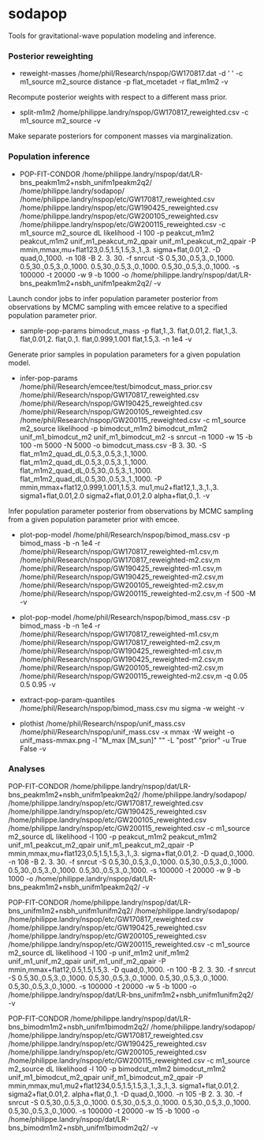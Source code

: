 # sodapop
Tools for gravitational-wave population modeling and inference.

### Posterior reweighting

* reweight-masses /home/phil/Research/nspop/GW170817.dat -d ' ' -c m1_source m2_source distance -p flat_mcetadet -r flat_m1m2 -v

Recompute posterior weights with respect to a different mass prior.

* split-m1m2 /home/philippe.landry/nspop/GW170817_reweighted.csv -c m1_source m2_source -v

Make separate posteriors for component masses via marginalization.

### Population inference

* POP-FIT-CONDOR /home/philippe.landry/nspop/dat/LR-bns_peakm1m2+nsbh_unifm1peakm2q2/ /home/philippe.landry/sodapop/ /home/philippe.landry/nspop/etc/GW170817_reweighted.csv /home/philippe.landry/nspop/etc/GW190425_reweighted.csv /home/philippe.landry/nspop/etc/GW200105_reweighted.csv /home/philippe.landry/nspop/etc/GW200115_reweighted.csv -c m1_source m2_source dL likelihood -l 100 -p peakcut_m1m2 peakcut_m1m2 unif_m1_peakcut_m2_qpair unif_m1_peakcut_m2_qpair -P mmin,mmax,mu+flat123,0.5,1.5,1.5,3.,1.,3. sigma+flat,0.01,2. -D quad,0.,1000. -n 108 -B 2. 3. 30. -f snrcut -S 0.5,30.,0.5,3.,0.,1000. 0.5,30.,0.5,3.,0.,1000. 0.5,30.,0.5,3.,0.,1000. 0.5,30.,0.5,3.,0.,1000. -s 100000 -t 20000 -w 9 -b 1000 -o /home/philippe.landry/nspop/dat/LR-bns_peakm1m2+nsbh_unifm1peakm2q2/ -v

Launch condor jobs to infer population parameter posterior from observations by MCMC sampling with emcee relative to a specified population parameter prior.

* sample-pop-params bimodcut_mass -p flat,1.,3. flat,0.01,2. flat,1.,3. flat,0.01,2. flat,0.,1. flat,0.999,1.001 flat,1.5,3. -n 1e4 -v

Generate prior samples in population parameters for a given population model.

* infer-pop-params /home/phil/Research/emcee/test/bimodcut_mass_prior.csv /home/phil/Research/nspop/GW170817_reweighted.csv /home/phil/Research/nspop/GW190425_reweighted.csv /home/phil/Research/nspop/GW200105_reweighted.csv /home/phil/Research/nspop/GW200115_reweighted.csv -c m1_source m2_source likelihood -p bimodcut_m1m2 bimodcut_m1m2 unif_m1_bimodcut_m2 unif_m1_bimodcut_m2 -s snrcut -n 1000 -w 15 -b 100 -m 5000 -N 5000 -o bimodcut_mass.csv -B 3. 30. -S flat_m1m2_quad_dL,0.5,3.,0.5,3.,1.,1000. flat_m1m2_quad_dL,0.5,3.,0.5,3.,1.,1000. flat_m1m2_quad_dL,0.5,30.,0.5,3.,1.,1000. flat_m1m2_quad_dL,0.5,30.,0.5,3.,1.,1000. -P mmin,mmax+flat12,0.999,1.001,1.5,3. mu1,mu2+flat12,1.,3.,1.,3. sigma1+flat,0.01,2.0 sigma2+flat,0.01,2.0 alpha+flat,0.,1. -v

Infer population parameter posterior from observations by MCMC sampling from a given population parameter prior with emcee.

* plot-pop-model /home/phil/Research/nspop/bimod_mass.csv -p bimod_mass -b -n 1e4 -r /home/phil/Research/nspop/GW170817_reweighted-m1.csv,m /home/phil/Research/nspop/GW170817_reweighted-m2.csv,m /home/phil/Research/nspop/GW190425_reweighted-m1.csv,m /home/phil/Research/nspop/GW190425_reweighted-m2.csv,m /home/phil/Research/nspop/GW200105_reweighted-m2.csv,m /home/phil/Research/nspop/GW200115_reweighted-m2.csv,m -f 500 -M -v

* plot-pop-model /home/phil/Research/nspop/bimod_mass.csv -p bimod_mass -b -n 1e4 -r /home/phil/Research/nspop/GW170817_reweighted-m1.csv,m /home/phil/Research/nspop/GW170817_reweighted-m2.csv,m /home/phil/Research/nspop/GW190425_reweighted-m1.csv,m /home/phil/Research/nspop/GW190425_reweighted-m2.csv,m /home/phil/Research/nspop/GW200105_reweighted-m2.csv,m /home/phil/Research/nspop/GW200115_reweighted-m2.csv,m -q 0.05 0.5 0.95 -v

* extract-pop-param-quantiles /home/phil/Research/nspop/bimod_mass.csv mu sigma -w weight -v

* plothist /home/phil/Research/nspop/unif_mass.csv /home/phil/Research/nspop/unif_mass.csv -x mmax -W weight -o unif_mass-mmax.png -l "M_max [M_sun]" "" -L "post" "prior" -u True False -v

### Analyses

POP-FIT-CONDOR /home/philippe.landry/nspop/dat/LR-bns_peakm1m2+nsbh_unifm1peakm2q2/ /home/philippe.landry/sodapop/ /home/philippe.landry/nspop/etc/GW170817_reweighted.csv /home/philippe.landry/nspop/etc/GW190425_reweighted.csv /home/philippe.landry/nspop/etc/GW200105_reweighted.csv /home/philippe.landry/nspop/etc/GW200115_reweighted.csv -c m1_source m2_source dL likelihood -l 100 -p peakcut_m1m2 peakcut_m1m2 unif_m1_peakcut_m2_qpair unif_m1_peakcut_m2_qpair -P mmin,mmax,mu+flat123,0.5,1.5,1.5,3.,1.,3. sigma+flat,0.01,2. -D quad,0.,1000. -n 108 -B 2. 3. 30. -f snrcut -S 0.5,30.,0.5,3.,0.,1000. 0.5,30.,0.5,3.,0.,1000. 0.5,30.,0.5,3.,0.,1000. 0.5,30.,0.5,3.,0.,1000. -s 100000 -t 20000 -w 9 -b 1000 -o /home/philippe.landry/nspop/dat/LR-bns_peakm1m2+nsbh_unifm1peakm2q2/ -v

POP-FIT-CONDOR /home/philippe.landry/nspop/dat/LR-bns_unifm1m2+nsbh_unifm1unifm2q2/ /home/philippe.landry/sodapop/ /home/philippe.landry/nspop/etc/GW170817_reweighted.csv /home/philippe.landry/nspop/etc/GW190425_reweighted.csv /home/philippe.landry/nspop/etc/GW200105_reweighted.csv /home/philippe.landry/nspop/etc/GW200115_reweighted.csv -c m1_source m2_source dL likelihood -l 100 -p unif_m1m2 unif_m1m2 unif_m1_unif_m2_qpair unif_m1_unif_m2_qpair -P mmin,mmax+flat12,0.5,1.5,1.5,3. -D quad,0.,1000. -n 100 -B 2. 3. 30. -f snrcut -S 0.5,30.,0.5,3.,0.,1000. 0.5,30.,0.5,3.,0.,1000. 0.5,30.,0.5,3.,0.,1000. 0.5,30.,0.5,3.,0.,1000. -s 100000 -t 20000 -w 5 -b 1000 -o /home/philippe.landry/nspop/dat/LR-bns_unifm1m2+nsbh_unifm1unifm2q2/ -v

POP-FIT-CONDOR /home/philippe.landry/nspop/dat/LR-bns_bimodm1m2+nsbh_unifm1bimodm2q2/ /home/philippe.landry/sodapop/ /home/philippe.landry/nspop/etc/GW170817_reweighted.csv /home/philippe.landry/nspop/etc/GW190425_reweighted.csv /home/philippe.landry/nspop/etc/GW200105_reweighted.csv /home/philippe.landry/nspop/etc/GW200115_reweighted.csv -c m1_source m2_source dL likelihood -l 100 -p bimodcut_m1m2 bimodcut_m1m2 unif_m1_bimodcut_m2_qpair unif_m1_bimodcut_m2_qpair -P mmin,mmax,mu1,mu2+flat1234,0.5,1.5,1.5,3.,1.,3.,1.,3. sigma1+flat,0.01,2. sigma2+flat,0.01,2. alpha+flat,0.,1. -D quad,0.,1000. -n 105 -B 2. 3. 30. -f snrcut -S 0.5,30.,0.5,3.,0.,1000. 0.5,30.,0.5,3.,0.,1000. 0.5,30.,0.5,3.,0.,1000. 0.5,30.,0.5,3.,0.,1000. -s 100000 -t 20000 -w 15 -b 1000 -o /home/philippe.landry/nspop/dat/LR-bns_bimodm1m2+nsbh_unifm1bimodm2q2/ -v

